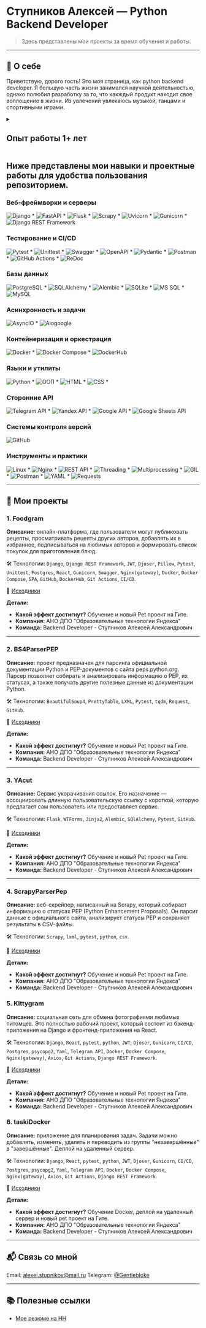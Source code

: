 # Ступников Алексей — Python Backend Developer

> Здесь представлены мои проекты за время обучения и работы.

---

## 📌 О себе

Приветствую, дорого гость! Это моя страница, как python backend developer. Я большую часть жизни занимался научной деятельностью, однако полюбил разработку за то, что какждый продукт находит свое воплощение в жизни. Из увлечений увлекаюсь музыкой, танцами и спортивными играми.

<details>
<summary><h2>Опыт работы 1+ лет</h2></summary>
    <span>Backend Разработчик</span>
    <span>Июль 2024 — настоящее время</span>
</details>

## Ниже представлены мои навыки и проектные работы для удобства пользования репозиторием.

### Веб-фреймворки и серверы
![Django](https://img.shields.io/badge/Django-0C4B33?logo=django&logoColor=white) * ![FastAPI](https://img.shields.io/badge/FastAPI-009588?logo=fastapi&logoColor=white) * 
![Flask](https://img.shields.io/badge/Flask-black?logo=flask&logoColor=white) * ![Scrapy](https://img.shields.io/badge/Scrapy-14b8a6?logo=scrapy&logoColor=white) * 
![Uvicorn](https://img.shields.io/badge/Uvicorn-2094f3?logo=uvicorn&logoColor=white) * ![Gunicorn](https://img.shields.io/badge/Gunicorn-298729?logo=gunicorn&logoColor=white) * 
![Django REST Framework](https://img.shields.io/badge/Django%20REST%20Framework-2C2C2C?logo=data:image/png;base64,iVBORw0KGgoAAAANSUhEUgAAABwAAAAcCAYAAAByDd+UAAAAmElEQVR4AWJwL/AhCS8GtFsHGADDMABFe4SepHLkniR36Um6gJoYEn8Iig+YZ1sbaa2/yz6fQcRSa7vUkigexeYH5JsHhaBYO5gA8LydJkC1OgV3pgh4wZXAFgAPOhLg+OseKjqhDmSowzDo0OH+6bKGxzjIh3c1EHzS+oeGXwsOCrj4VUcbGN4XrLJigCWq/poIFuGSw/sBXaqQ6KtKmjwAAAAASUVORK5CYII=&logoColor=white)

### Тестирование и CI/CD
![Pytest](https://img.shields.io/badge/Pytest-FF4500?logo=pytest&logoColor=white) * ![Unittest](https://img.shields.io/badge/Unittest-3776AB?logo=python&logoColor=white) * 
![Swagger](https://img.shields.io/badge/Swagger-white?logo=swagger&logoColor=black) * 
![OpenAPI](https://img.shields.io/badge/OpenAPI-2560D7?logo=swagger&logoColor=white) * ![Pydantic](https://img.shields.io/badge/Pydantic-e92063?logo=pydantic&logoColor=white) * 
![Postman](https://img.shields.io/badge/Postman-E0531F?logo=postman&logoColor=white) *
![GitHub Actions](https://img.shields.io/badge/GitHub%20Actions-278cff?logo=githubactions&logoColor=white) * ![ReDoc](https://img.shields.io/badge/ReDoc-white?logo=redoc&logoColor=black)

### Базы данных
![PostgreSQL](https://img.shields.io/badge/PostgreSQL-396c94?logo=postgresql&logoColor=white) *
![SQLAlchemy](https://img.shields.io/badge/SQLAlchemy-B00?logo=sqlalchemy&logoColor=white) * ![Alembic](https://img.shields.io/badge/Alembic-2E85BA?logo=alembic&logoColor=white) * 
![SQLite](https://img.shields.io/badge/SQLite-044a64?logo=sqlite&logoColor=white) * ![MS SQL](https://img.shields.io/badge/MS%20SQL%20Server-CC2929?logo=microsoftsqlserver&logoColor=white) * 
![MySQL](https://img.shields.io/badge/MySQL-3E6E93?logo=mysql&logoColor=white)

### Асинхронность и задачи
![AsyncIO](https://img.shields.io/badge/AsyncIO-3776AB?logo=python&logoColor=white) *
![Aiogoogle](https://img.shields.io/badge/Aiogoogle-2560D7?logo=aiogoogle&logoColor=white)

### Контейнеризация и оркестрация
![Docker](https://img.shields.io/badge/Docker-00084d?logo=docker&logoColor=white) * ![Docker Compose](https://img.shields.io/badge/Docker%20Compose-00084d?logo=docker&logoColor=white) * 
![DockerHub](https://img.shields.io/badge/DockerHub-00084d?logo=docker&logoColor=white)

### Языки и утилиты
![Python](https://img.shields.io/badge/Python-2b5b84?logo=python&logoColor=white) * ![ООП](https://img.shields.io/badge/ООП-black?logo=oop&logoColor=white) * 
![HTML](https://img.shields.io/badge/HTML-04AA6D?logo=html5&logoColor=white) * ![CSS](https://img.shields.io/badge/CSS-04AA6D?logo=css&logoColor=white) * 

### Сторонние API
![Telegram API](https://img.shields.io/badge/Telegram%20API-54a9eb?logo=telegram&logoColor=white) * ![Yandex API](https://img.shields.io/badge/Yandex%20API-f8604a?logo=yandex&logoColor=white) * 
![Google API](https://img.shields.io/badge/Google%20API-4889f4?logo=googleapis&logoColor=white) *
![Google Sheets API](https://img.shields.io/badge/Google%20Sheets%20API-24a767?logo=googleapis&logoColor=white)

### Системы контроля версий
![GitHub](https://img.shields.io/badge/GitHub-white?logo=github&logoColor=black)

### Инструменты и практики
![Linux](https://img.shields.io/badge/Linux-f9cb09?logo=linux&logoColor=black) * 
![Nginx](https://img.shields.io/badge/Nginx-00B140?logo=nginx&logoColor=white) * ![REST API](https://img.shields.io/badge/REST%20API-2E85BA?logo=restapi&logoColor=white) * 
![Threading](https://img.shields.io/badge/Threading-2b5b84?logo=python&logoColor=white) * ![Multiprocessing](https://img.shields.io/badge/Multiprocessing-2b5b84?logo=python&logoColor=white) * 
![GIL](https://img.shields.io/badge/GIL-2b5b84?logo=python&logoColor=white) * ![Postman](https://img.shields.io/badge/Postman-E0531F?logo=postman&logoColor=white) * 
![YAML](https://img.shields.io/badge/YAML-009639?logo=yaml&logoColor=white) * ![Requests](https://img.shields.io/badge/Requests-2b5b84?logo=python&logoColor=white)


---

## 🧩 Мои проекты

### 1. Foodgram
**Описание:** онлайн-платформа, где пользователи могут публиковать рецепты, просматривать рецепты других авторов, добавлять их в избранное, подписываться на любимых авторов и формировать список покупок для приготовления блюд.

🛠 Технологии: `Django`, `Django REST Framework`, `JWT`, `Djoser`, `Pillow`, `Pytest`, `Unittest`, `Postgres`, `React`, `Gunicorn`,
`Swagger`, `Nginx(gateway)`, `Docker`, `Docker Compose`, `SPA`, `GitHub`, `DockerHub`, `Git Actions`, `CI/CD`.

🔗 [Исходники](https://github.com/AlekseiStupnikov/foodgram)


**Детали:**
- **Какой эффект достигнут?**
Обучение и новый Pet  проект на Гите.
- **Компания:** АНО ДПО "Образовательные технологии Яндекса"
- **Команда:** Backend Developer - Ступников Алексей Александрович

---

### 2. BS4ParserPEP
**Описание:** проект предназначен для парсинга официальной документации Python и PEP-документов с сайта peps.python.org. Парсер позволяет собирать и анализировать информацию о PEP, их статусах, а также получать другие полезные данные из документации Python.

🛠 Технологии: `BeautifulSoup4`, `PrettyTable`, `LXML`, `Pytest`, `tqdm`, `Request`, `GitHub`.

🔗 [Исходники](https://github.com/AlekseiStupnikov/bs4_parser_pep)

**Детали:**
- **Какой эффект достигнут?**
Обучение и новый Pet проект на Гите.
- **Компания:** АНО ДПО "Образовательные технологии Яндекса"
- **Команда:** Backend Developer - Ступников Алексей Александрович

---

### 3. YAcut
**Описание:** Сервис укорачивания ссылок. Его назначение — ассоциировать длинную пользовательскую ссылку с короткой, которую предлагает сам пользователь или предоставляет сервис. 

🛠 Технологии: `Flask`, `WTForms`, `Jinja2`, `Alembic`, `SQlAlchemy`, `Pytest`, `GitHub`.

🔗 [Исходники](https://github.com/AlekseiStupnikov/yacut)

**Детали:**
- **Какой эффект достигнут?**
Обучение и новый Pet проект на Гите.
- **Компания:** АНО ДПО "Образовательные технологии Яндекса"
- **Команда:** Backend Developer - Ступников Алексей Александрович

---

### 4. ScrapyParserPep
**Описание:** веб-скрейпер, написанный на Scrapy, который собирает информацию о статусах PEP (Python Enhancement Proposals). Он парсит данные с официального сайта, анализирует статусы PEP и сохраняет результаты в CSV-файлы.

🛠 Технологии: `Scrapy`, `lxml`, `pytest`, `python`, `csv`.

🔗 [Исходники](https://github.com/AlekseiStupnikov/scrapy_parser_pep)

**Детали:**
- **Какой эффект достигнут?**
Обучение и новый Pet проект на Гите.
- **Компания:** АНО ДПО "Образовательные технологии Яндекса"
- **Команда:** Backend Developer - Ступников Алексей Александрович


### 5. Kittygram
**Описание:** социальная сеть для обмена фотографиями любимых питомцев. Это полностью рабочий проект, который состоит из бэкенд-приложения на Django и фронтенд-приложения на React.

🛠 Технологии: `Django`, `React`, `pytest`, `python`, `JWT`, `Djoser`, `Gunicorn`, `CI/CD`, `Postgres`, `psycopg2`, `Yaml`, `Telegram API`, `Docker`, `Docker Compose`, `Nginx(gateway)`,
`Axios`, `Git Actions`, `Django REST Framework`.

🔗 [Исходники](https://github.com/AlekseiStupnikov/kittygram_final)

**Детали:**
- **Какой эффект достигнут?**
Обучение и новый Pet проект на Гите.
- **Компания:** АНО ДПО "Образовательные технологии Яндекса"
- **Команда:** Backend Developer - Ступников Алексей Александрович

### 6. taskiDocker
**Описание:** приложение для планирования задач. Задачи можно добавлять, изменять, удалять и переводить из группы "незавершённые" в "завершённые". Деплой на удаленный сервер.

🛠 Технологии: `Django`, `React`, `pytest`, `python`, `JWT`, `Djoser`, `Gunicorn`, `CI/CD`, `Postgres`, `psycopg2`, `Yaml`, `Telegram API`, `Docker`, `Docker Compose`, `Nginx(gateway)`,
`Axios`, `Git Actions`, `Django REST Framework`.

🔗 [Исходники](https://github.com/AlekseiStupnikov/kittygram_final)

**Детали:**
- **Какой эффект достигнут?**
Обучение Docker, деплой на удаленный сервер и новый pet проект на Гите.
- **Компания:** АНО ДПО "Образовательные технологии Яндекса"
- **Команда:** Backend Developer - Ступников Алексей Александрович

---

## 📬 Связь со мной
Email: alexei.stupnikov@mail.ru 
Telegram: [@Gentlebloke](https://t.me/Gentlebloke)

---

## 📚 Полезные ссылки
- [Мое резюме на HH](https://hh.ru/resume/299007b1ff0f7fc55f0039ed1f65346a387445)
